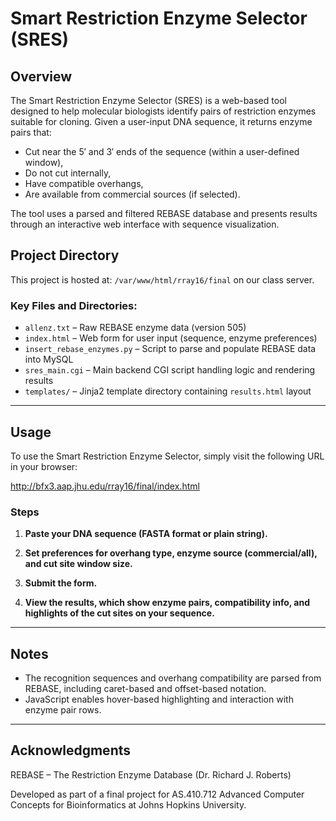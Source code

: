 
# Smart Restriction Enzyme Selector (SRES)

## Overview

The Smart Restriction Enzyme Selector (SRES) is a web-based tool designed to help molecular biologists identify pairs of restriction enzymes suitable for cloning. Given a user-input DNA sequence, it returns enzyme pairs that:

- Cut near the 5′ and 3′ ends of the sequence (within a user-defined window),
- Do not cut internally,
- Have compatible overhangs,
- Are available from commercial sources (if selected).

The tool uses a parsed and filtered REBASE database and presents results through an interactive web interface with sequence visualization.

## Project Directory

This project is hosted at: `/var/www/html/rray16/final` on our class server.

### Key Files and Directories:

- `allenz.txt` – Raw REBASE enzyme data (version 505)
- `index.html` – Web form for user input (sequence, enzyme preferences)
- `insert_rebase_enzymes.py` – Script to parse and populate REBASE data into MySQL
- `sres_main.cgi` – Main backend CGI script handling logic and rendering results
- `templates/` – Jinja2 template directory containing `results.html` layout

---

## Usage

To use the Smart Restriction Enzyme Selector, simply visit the following URL in your browser:

http://bfx3.aap.jhu.edu/rray16/final/index.html

### Steps

1. **Paste your DNA sequence (FASTA format or plain string).**

2. **Set preferences for overhang type, enzyme source (commercial/all), and cut site window size.**
3. **Submit the form.**
4. **View the results, which show enzyme pairs, compatibility info, and highlights of the cut sites on your sequence.**
   
---

## Notes

- The recognition sequences and overhang compatibility are parsed from REBASE, including caret-based and offset-based notation.
- JavaScript enables hover-based highlighting and interaction with enzyme pair rows.


---

## Acknowledgments

REBASE – The Restriction Enzyme Database (Dr. Richard J. Roberts)

Developed as part of a final project for AS.410.712 Advanced Computer Concepts for Bioinformatics at Johns Hopkins University.
